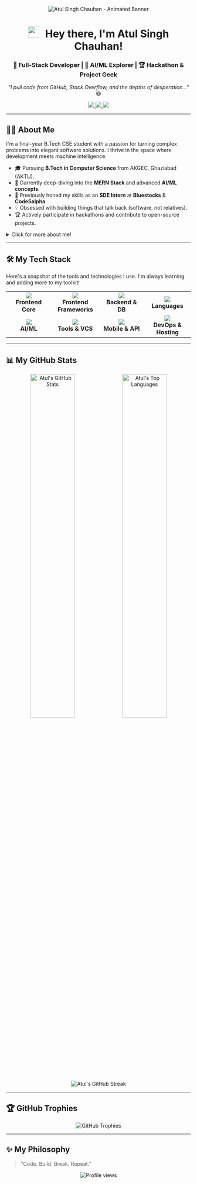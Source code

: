 <!-- 
======================================================================
  HEY! This is the full README you requested. 
  TO MAKE IT YOURS:
  1. Replace all instances of 'YourNewUsername' with your GitHub username.
  2. Create and upload your animated banner GIF as instructed below.
======================================================================
-->

<!-- Animated Banner -->
<!-- 
  INSTRUCTIONS FOR THE ANIMATED BANNER:
  1. Create your banner as an animated GIF (using Canva or another tool).
  2. Upload the GIF to this repository.
  3. Click on the uploaded GIF file and copy its URL.
  4. Paste that URL into the `src` attribute of the `<img>` tag below.
-->
<p align="center">
  <img src="https://raw.githubusercontent.com/YourNewUsername/YourNewUsername/main/your-banner.gif" alt="Atul Singh Chauhan - Animated Banner">
</p>

<!-- Waving GIF and Intro -->
<h1 align="center">
  <img src="https://media.giphy.com/media/hvRJCLFzcasrR4ia7z/giphy.gif" width="30px" style="margin-right: 10px;">
  Hey there, I'm Atul Singh Chauhan!
</h1>
<h3 align="center">🚀 Full-Stack Developer | 🧠 AI/ML Explorer | 🏆 Hackathon & Project Geek</h3>

<!-- Quote -->
<p align="center">
  <i>"I pull code from GitHub, Stack Overflow, and the depths of desperation..."</i> 😆
</p>

<!-- Socials -->
<p align="center">
  <a href="mailto:atulsingh04895@gmail.com">
    <img src="https://img.shields.io/badge/Gmail-D14836?style=for-the-badge&logo=gmail&logoColor=white" />
  </a>
  <a href="https://www.linkedin.com/in/atul-singh-chauhan-a955b529b">
    <img src="https://img.shields.io/badge/LinkedIn-0A66C2?style=for-the-badge&logo=linkedin&logoColor=white" />
  </a>
  <a href="https://github.com/YourNewUsername">
    <img src="https://img.shields.io/badge/GitHub-171515?style=for-the-badge&logo=github&logoColor=white" />
  </a>
  <!-- Add your portfolio link here if you have one! -->
  <!-- 
  <a href="YOUR_PORTFOLIO_LINK">
    <img src="https://img.shields.io/badge/Portfolio-FF5722?style=for-the-badge&logo=todoist&logoColor=white" />
  </a> 
  -->
</p>

---

## 👨‍💻 About Me

I'm a final-year B.Tech CSE student with a passion for turning complex problems into elegant software solutions. I thrive in the space where development meets machine intelligence.

- 🎓 Pursuing **B.Tech in Computer Science** from AKGEC, Ghaziabad (AKTU).
- 🌱 Currently deep-diving into the **MERN Stack** and advanced **AI/ML concepts**.
- 💼 Previously honed my skills as an **SDE Intern** at **Bluestocks** & **CodeSalpha**.
- 💡 Obsessed with building things that talk back (software, not relatives).
- 🏆 Actively participate in hackathons and contribute to open-source projects.

<details>
  <summary>Click for more about me!</summary>
  
  - 💬 Ask me about **Web Development, Python, C++, or Data Structures**.
  - 📫 How to reach me: The best way is through [LinkedIn](https://www.linkedin.com/in/atul-singh-chauhan-a955b529b) or [Email](mailto:atulsingh04895@gmail.com).
  - 😄 Fun fact: I believe the three most important things in life are `Ctrl+C`, `Ctrl+V`, and a good night's sleep.
</details>

---

## 🛠️ My Tech Stack

Here's a snapshot of the tools and technologies I use. I'm always learning and adding more to my toolkit!

<table>
  <tr>
    <td align="center" width="120">
      <img src="https://skillicons.dev/icons?i=html,css,js" />
      <br><strong>Frontend Core</strong>
    </td>
    <td align="center" width="120">
      <img src="https://skillicons.dev/icons?i=react,redux,tailwind" />
      <br><strong>Frontend Frameworks</strong>
    </td>
    <td align="center" width="120">
      <img src="https://skillicons.dev/icons?i=nodejs,express,mongodb" />
      <br><strong>Backend & DB</strong>
    </td>
    <td align="center" width="120">
      <img src="https://skillicons.dev/icons?i=python,cpp,java" />
      <br><strong>Languages</strong>
    </td>
  </tr>
  <tr>
    <td align="center" width="120">
      <img src="https://skillicons.dev/icons?i=tensorflow,pytorch,sklearn" />
      <br><strong>AI/ML</strong>
    </td>
    <td align="center" width="120">
      <img src="https://skillicons.dev/icons?i=git,github,vscode" />
      <br><strong>Tools & VCS</strong>
    </td>
    <td align="center" width="120">
      <img src="https://skillicons.dev/icons?i=android,androidstudio,postman" />
      <br><strong>Mobile & API</strong>
    </td>
    <td align="center" width="120">
      <img src="https://skillicons.dev/icons?i=docker,vercel,netlify" />
      <br><strong>DevOps & Hosting</strong>
    </td>
  </tr>
</table>

---

## 📊 My GitHub Stats

<!-- 
  NOTE: Change the 'theme' parameter to your favorite theme:
  dracula, radical, merko, gruvbox, tokyonight, onedark, cobalt, synthwave, highcontrast, dark
-->
<p align="center">
  <!-- GitHub Stats Card -->
  <img src="https://github-readme-stats.vercel.app/api?username=YourNewUsername&show_icons=true&theme=tokyonight&hide_border=true&include_all_commits=true&count_private=true" alt="Atul's GitHub Stats" width="49%"/>
  <!-- Top Langs Card -->
  <img src="https://github-readme-stats.vercel.app/api/top-langs/?username=YourNewUsername&layout=compact&theme=tokyonight&hide_border=true&include_all_commits=true&count_private=true&langs_count=8" alt="Atul's Top Languages" width="49%"/>
</p>

<p align="center">
  <!-- 
    THIS IS THE WORKING GITHUB STREAK STATS URL.
    The service is hosted on Vercel, which is currently the most stable option.
  -->
  <img src="https://github-readme-streak-stats.vercel.app/?user=YourNewUsername&theme=tokyonight&hide_border=true" alt="Atul's GitHub Streak" />
</p>

---

## 🏆 GitHub Trophies

<p align="center">
  <img src="https://github-profile-trophy.vercel.app/?username=YourNewUsername&theme=radical&no-frame=true&margin-w=15&margin-h=15" alt="GitHub Trophies"/>
</p>

---

## ✨ My Philosophy
> "Code. Build. Break. Repeat."

<p align="center">
  <img src="https://komarev.com/ghpvc/?username=YourNewUsername&label=Profile%20Views&color=blueviolet&style=flat-square" alt="Profile views" />
</p>
